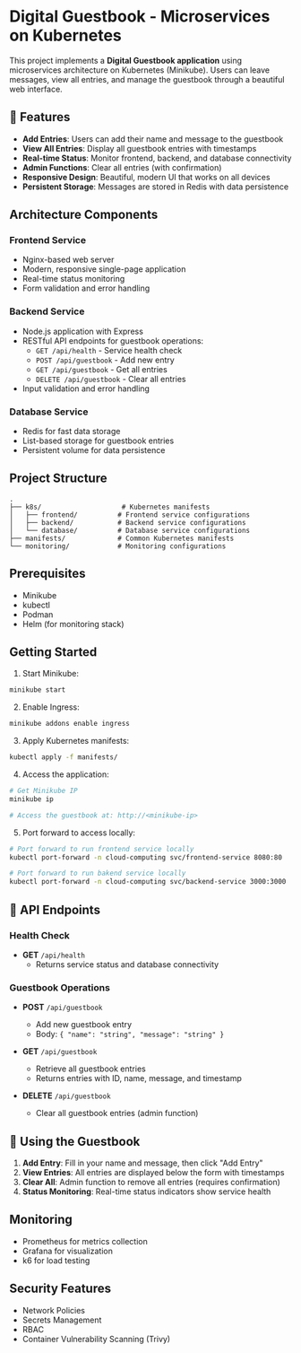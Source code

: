 # Digital Guestbook - Microservices on Kubernetes

This project implements a **Digital Guestbook application** using microservices architecture on Kubernetes (Minikube). Users can leave messages, view all entries, and manage the guestbook through a beautiful web interface.

## 🌟 Features

- **Add Entries**: Users can add their name and message to the guestbook
- **View All Entries**: Display all guestbook entries with timestamps
- **Real-time Status**: Monitor frontend, backend, and database connectivity
- **Admin Functions**: Clear all entries (with confirmation)
- **Responsive Design**: Beautiful, modern UI that works on all devices
- **Persistent Storage**: Messages are stored in Redis with data persistence

## Architecture Components

### Frontend Service
- Nginx-based web server
- Modern, responsive single-page application
- Real-time status monitoring
- Form validation and error handling

### Backend Service
- Node.js application with Express
- RESTful API endpoints for guestbook operations:
  - `GET /api/health` - Service health check
  - `POST /api/guestbook` - Add new entry
  - `GET /api/guestbook` - Get all entries
  - `DELETE /api/guestbook` - Clear all entries
- Input validation and error handling

### Database Service
- Redis for fast data storage
- List-based storage for guestbook entries
- Persistent volume for data persistence

## Project Structure
```
.
├── k8s/                    # Kubernetes manifests
│   ├── frontend/          # Frontend service configurations
│   ├── backend/           # Backend service configurations
│   └── database/          # Database service configurations
├── manifests/             # Common Kubernetes manifests
└── monitoring/            # Monitoring configurations
```

## Prerequisites
- Minikube
- kubectl
- Podman
- Helm (for monitoring stack)

## Getting Started

1. Start Minikube:
```bash
minikube start
```

2. Enable Ingress:
```bash
minikube addons enable ingress
```

3. Apply Kubernetes manifests:
```bash
kubectl apply -f manifests/
```

4. Access the application:
```bash
# Get Minikube IP
minikube ip

# Access the guestbook at: http://<minikube-ip>
```

5. Port forward to access locally:
``` bash
# Port forward to run frontend service locally
kubectl port-forward -n cloud-computing svc/frontend-service 8080:80
```

``` bash
# Port forward to run bakend service locally
kubectl port-forward -n cloud-computing svc/backend-service 3000:3000
```

## 🚀 API Endpoints

### Health Check
- **GET** `/api/health`
  - Returns service status and database connectivity

### Guestbook Operations
- **POST** `/api/guestbook`
  - Add new guestbook entry
  - Body: `{ "name": "string", "message": "string" }`
  
- **GET** `/api/guestbook`
  - Retrieve all guestbook entries
  - Returns entries with ID, name, message, and timestamp
  
- **DELETE** `/api/guestbook`
  - Clear all guestbook entries (admin function)

## 📱 Using the Guestbook

1. **Add Entry**: Fill in your name and message, then click "Add Entry"
2. **View Entries**: All entries are displayed below the form with timestamps
3. **Clear All**: Admin function to remove all entries (requires confirmation)
4. **Status Monitoring**: Real-time status indicators show service health

## Monitoring
- Prometheus for metrics collection
- Grafana for visualization
- k6 for load testing

## Security Features
- Network Policies
- Secrets Management
- RBAC
- Container Vulnerability Scanning (Trivy) 